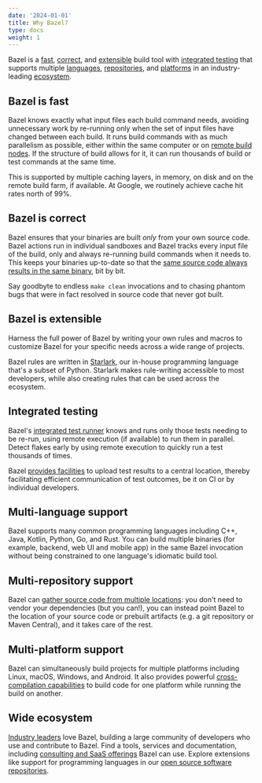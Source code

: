 ```yaml
---
date: '2024-01-01'
title: Why Bazel?
type: docs
weight: 1
---
```


Bazel is a [fast](#fast), [correct](#correct), and [extensible](#extensible)
build tool with [integrated testing](#integrated-testing) that supports multiple
[languages](#multi-language), [repositories](#multi-repository), and
[platforms](#multi-platform) in an industry-leading [ecosystem](#ecosystem).

## Bazel is fast

Bazel knows exactly what input files each build command needs, avoiding
unnecessary work by re-running only when the set of input files have
changed between each build.
It runs build commands with as much parallelism as possible, either within the
same computer or on [remote build nodes](/remote/rbe/). If the structure of build
allows for it, it can run thousands of build or test commands at the same time.

This is supported by multiple caching layers, in memory, on disk and on the
remote build farm, if available. At Google, we routinely achieve cache hit rates
north of 99%.

## Bazel is correct

Bazel ensures that your binaries are built *only* from your own
source code. Bazel actions run in individual sandboxes and Bazel tracks
every input file of the build, only and always re-running build
commands when it needs to. This keeps your binaries up-to-date so that the
[same source code always results in the same binary](/basics/hermeticity/), bit
by bit.

Say goodbyte to endless `make clean` invocations and to chasing phantom bugs
that were in fact resolved in source code that never got built.

## Bazel is extensible

Harness the full power of Bazel by writing your own rules and macros to
customize Bazel for your specific needs across a wide range of projects.

Bazel rules are written in [Starlark](/rules/language/), our
in-house programming language that's a subset of Python. Starlark makes
rule-writing accessible to most developers, while also creating rules that can
be used across the ecosystem.

## Integrated testing

Bazel's [integrated test runner](/docs/user-manual#running-tests/)
knows and runs only those tests needing to be re-run, using remote execution
(if available) to run them in parallel. Detect flakes early by using remote
execution to quickly run a test thousands of times.

Bazel [provides facilities](/remote/bep/) to upload test results to a central
location, thereby facilitating efficient communication of test outcomes, be it
on CI or by individual developers.

## Multi-language support

Bazel supports many common programming languages including C++, Java,
Kotlin, Python, Go, and Rust. You can build multiple binaries (for example,
backend, web UI and mobile app) in the same Bazel invocation without being
constrained to one language's idiomatic build tool.

## Multi-repository support

Bazel can [gather source code from multiple locations](/external/overview/): you
don't need to vendor your dependencies (but you can!), you can instead point
Bazel to the location of your source code or prebuilt artifacts (e.g. a git
repository or Maven Central), and it takes care of the rest.

## Multi-platform support

Bazel can simultaneously build projects for multiple platforms including Linux,
macOS, Windows, and Android. It also provides powerful
[cross-compilation capabilities](/extending/platforms/) to build code for one
platform while running the build on another.

## Wide ecosystem

[Industry leaders](/community/users/) love Bazel, building a large
community of developers who use and contribute to Bazel. Find a tools, services
and documentation, including [consulting and SaaS offerings](/community/experts/)
Bazel can use. Explore extensions like support for programming languages in
our [open source software repositories](/rules/).